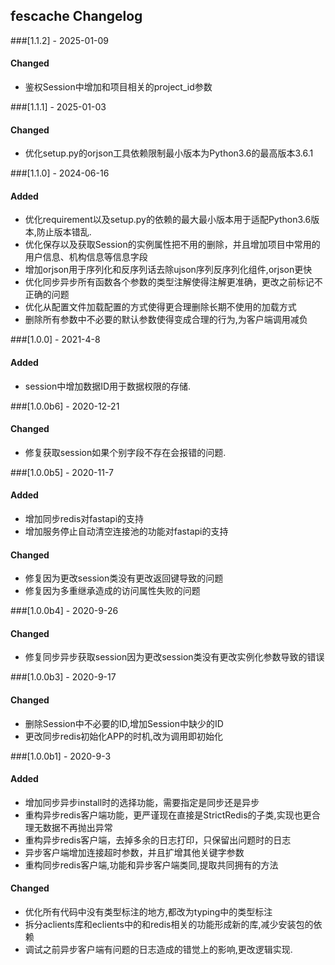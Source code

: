 ## fescache Changelog

###[1.1.2] - 2025-01-09

#### Changed

- 鉴权Session中增加和项目相关的project_id参数


###[1.1.1] - 2025-01-03

#### Changed

- 优化setup.py的orjson工具依赖限制最小版本为Python3.6的最高版本3.6.1

###[1.1.0] - 2024-06-16

#### Added

- 优化requirement以及setup.py的依赖的最大最小版本用于适配Python3.6版本,防止版本错乱.
- 优化保存以及获取Session的实例属性把不用的删除，并且增加项目中常用的用户信息、机构信息等信息字段
- 增加orjson用于序列化和反序列话去除ujson序列反序列化组件,orjson更快
- 优化同步异步所有函数各个参数的类型注解使得注解更准确，更改之前标记不正确的问题
- 优化从配置文件加载配置的方式使得更合理删除长期不使用的加载方式
- 删除所有参数中不必要的默认参数使得变成合理的行为,为客户端调用减负

###[1.0.0] - 2021-4-8

#### Added

- session中增加数据ID用于数据权限的存储.

###[1.0.0b6] - 2020-12-21

#### Changed

- 修复获取session如果个别字段不存在会报错的问题.

###[1.0.0b5] - 2020-11-7

#### Added

- 增加同步redis对fastapi的支持
- 增加服务停止自动清空连接池的功能对fastapi的支持

#### Changed

- 修复因为更改session类没有更改返回键导致的问题
- 修复因为多重继承造成的访问属性失败的问题

###[1.0.0b4] - 2020-9-26

#### Changed

- 修复同步异步获取session因为更改session类没有更改实例化参数导致的错误

###[1.0.0b3] - 2020-9-17

#### Changed

- 删除Session中不必要的ID,增加Session中缺少的ID
- 更改同步redis初始化APP的时机,改为调用即初始化

###[1.0.0b1] - 2020-9-3

#### Added

- 增加同步异步install时的选择功能，需要指定是同步还是异步
- 重构异步redis客户端功能，更严谨现在直接是StrictRedis的子类,实现也更合理无数据不再抛出异常
- 重构异步redis客户端，去掉多余的日志打印，只保留出问题时的日志
- 异步客户端增加连接超时参数，并且扩增其他关键字参数
- 重构同步redis客户端,功能和异步客户端类同,提取共同拥有的方法

#### Changed

- 优化所有代码中没有类型标注的地方,都改为typing中的类型标注
- 拆分aclients库和eclients中的和redis相关的功能形成新的库,减少安装包的依赖
- 调试之前异步客户端有问题的日志造成的错觉上的影响,更改逻辑实现.
